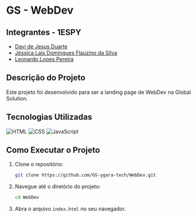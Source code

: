 # GS - WebDev
## Integrantes - 1ESPY

- [Davi de Jesus Duarte](https://github.com/DaviJDuarte)
- [Jéssica Lais Domingues Flauzino da Silva](https://github.com/JessFlauzino)
- [Leonardo Lopes Pereira](https://github.com/LeonardoL-Bah)

## Descrição do Projeto

Este projeto foi desenvolvido para ser a landing page de WebDev na Global Solution.

## Tecnologias Utilizadas
![HTML](https://img.shields.io/badge/HTML5-E34F26?style=for-the-badge&logo=html5&logoColor=white)
![CSS](https://img.shields.io/badge/CSS3-1572B6?style=for-the-badge&logo=css3&logoColor=white)
![JavaScript](https://img.shields.io/badge/JavaScript-F7DF1E?style=for-the-badge&logo=javascript&logoColor=black)

## Como Executar o Projeto

1. Clone o repositório:
    ```bash
    git clone https://github.com/GS-ygara-tech/WebDev.git
    ```
2. Navegue até o diretório do projeto:
    ```bash
    cd WebDev
    ```
3. Abra o arquivo `index.html` no seu navegador.
